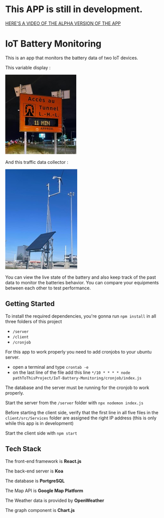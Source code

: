 # This APP is still in development.

[HERE'S A VIDEO OF THE ALPHA VERSION OF THE APP                                        ](https://www.youtube.com/watch?v=XToImgI692Q)



# IoT Battery Monitoring

This is an app that monitors the battery data of two IoT devices.

This variable display :

![](client/public/pmv.jpg)

And this traffic data collector : 

![](client/public/emc.jpg)

You can view the live state of the battery and also keep track of the past data to monitor the batteries behavior.
You can compare your equipments between each other to test performance.


## Getting Started

To install the required dependencies, you're gonna run `npm install` in all three folders of this project
- `/server`
- `/client`
- `/cronjob`


For this app to work properly you need to add cronjobs to your ubuntu server.
- open a terminal and type `crontab -e`
- on the last line of the file add this line `*/10 * * * * node pathToThisProject/IoT-Battery-Monitoring/cronjob/index.js`

The database and the server must be running for the cronjob to work properly.

Start the server from the `/server` folder with `npx nodemon index.js`

Before starting the client side, verify that the first line in all five files in the `client/src/Services` folder are assigned the right IP address (this is only while this app is in development)

Start the client side with `npm start`

## Tech Stack

The front-end framework is **React.js**

The back-end server is **Koa**

The database is **PortgreSQL**

The Map API is **Google Map Platform**

The Weather data is provided by **OpenWeather**

The graph component is **Chart.js**